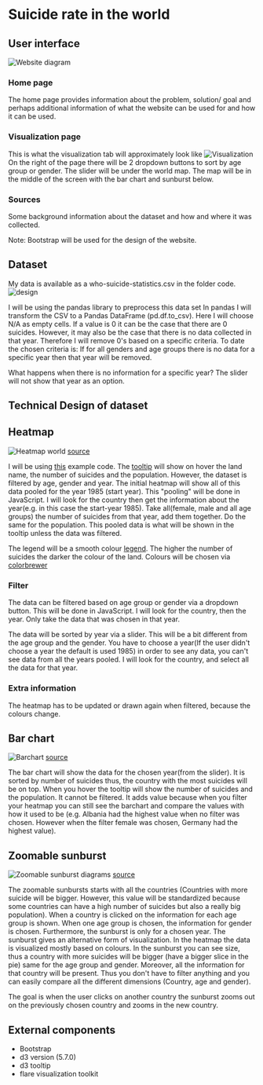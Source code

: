 # Suicide rate in the world

## User interface
![Website diagram](doc/website.jpg)
### Home page
The home page provides information about the problem, solution/ goal and perhaps additional information of what the website can be used for and how it can be used.

### Visualization page
This is what the visualization tab will approximately look like
![Visualization](doc/visualization.jpg)
On the right of the page there will be 2 dropdown buttons to sort by age group or gender.
The slider will be under the world map.
The map will be in the middle of the screen with the bar chart and sunburst below.

### Sources
Some background information about the dataset and how and where it was collected.

Note: Bootstrap will be used for the design of the website.

## Dataset
My data is available as a who-suicide-statistics.csv in the folder code.
![design](doc/technicaldesign.jpg)


I will be using the pandas library to preprocess this data set
In pandas I will transform the CSV to a Pandas DataFrame (pd.df.to_csv).
Here I will choose N/A as empty cells.
If a value is 0 it can be the case that there are 0 suicides. However, it may also be the case that there is no data collected in that year.
Therefore I will remove 0's based on a specific criteria. To date the chosen criteria is: If for all genders and age groups there is no data for a specific year then that year will be removed.

What happens when there is no information for a specific year?
The slider will not show that year as an option.

## Technical Design of dataset


## Heatmap
![Heatmap world](doc/worldmap.jpg)
[source](http://bl.ocks.org/micahstubbs/8e15870eb432a21f0bc4d3d527b2d14f)

I will be using [this](http://bl.ocks.org/micahstubbs/8e15870eb432a21f0bc4d3d527b2d14f) example code.
The [tooltip](http://labratrevenge.com/d3-tip/javascripts/d3.tip.v0.6.3.js) will show on hover the land name,
the number of suicides and the population. However, the dataset is filtered by age, gender and year. The initial heatmap
will show all of this data pooled for the year 1985 (start year). This "pooling" will be done in JavaScript. I will look for the country
then get the information about the year(e.g. in this case the start-year 1985). Take all(female, male and all age groups) the number of suicides from that year, add them together. Do the same for the population. This pooled data is what will be shown in the tooltip unless the data was filtered.

The legend will be a smooth colour [legend](https://www.visualcinnamon.com/2016/05/smooth-color-legend-d3-svg-gradient.html).
The higher the number of suicides the darker the colour of the land. Colours will be chosen via [colorbrewer](http://colorbrewer2.org/#type=sequential&scheme=BuGn&n=3)

### Filter
The data can be filtered based on age group or gender via a dropdown button.
This will be done in JavaScript. I will look for the country, then the year. Only take the data that was chosen in that year.

The data will be sorted by year via a slider. This will be a bit different from the age group and the gender.
You have to choose a year(If the user didn't choose a year the default is used 1985) in order to see any data, you can't see data from all the years pooled.
I will look for the country, and select all the data for that year.

### Extra information
The heatmap has to be updated or drawn again when filtered, because the colours change.


## Bar chart
![Barchart](doc/barchart.jpg)
[source](https://publicadministration.un.org/egovkb/en-us/Data/Compare-Countries)

The bar chart will show the data for the chosen year(from the slider). It is sorted by number of suicides thus, the country with the most suicides will be on top. When you hover the tooltip will show the number of suicides and the population.
It cannot be filtered. It adds value because when you filter your heatmap you can still see the barchart and compare the values with how it used to be (e.g. Albania had the highest value when no filter was chosen. However when the filter female was chosen, Germany had the highest value).

## Zoomable sunburst
![Zoomable sunburst diagrams](doc/sunburst1.jpg)
[source](https://beta.observablehq.com/@mbostock/d3-zoomable-sunburst)

The zoomable sunbursts starts with all the countries (Countries with more suicide will be bigger. However, this value will be standardized because some countries can have a high number of suicides but also a really big population). When a country is clicked on the information for each age group is shown. When one age group is chosen, the information for gender is chosen. Furthermore, the sunburst is only for a chosen year.
The sunburst gives an alternative form of visualization. In the heatmap the data is visualized mostly based on colours. In the sunburst you can see size, thus a country with more suicides will be bigger (have a bigger slice in the pie) same for the age group and gender.
Moreover, all the information for that country will be present. Thus you don't have to filter anything and you can easily compare all the different dimensions (Country, age and gender).

The goal is when the user clicks on another country the sunburst zooms out on the previously chosen country and zooms in the new country.

## External components
- Bootstrap
- d3 version (5.7.0)
- d3 tooltip
- flare visualization toolkit
